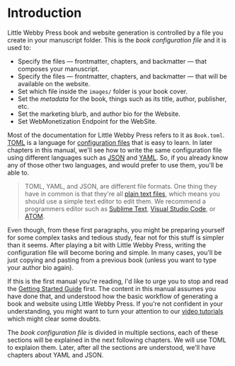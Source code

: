 # Introduction

Little Webby Press book and website generation is controlled by a file you create in your manuscript folder. This is the _book configuration file_ and it is used to:

* Specify the files — frontmatter, chapters, and backmatter — that composes your manuscript.
* Specify the files — frontmatter, chapters, and backmatter — that will be available on the website.
* Set which file inside the `images/` folder is your book cover.
* Set the _metadata_ for the book, things such as its title, author, publisher, etc.
* Set the marketing blurb, and author bio for the Website.
* Set WebMonetization Endpoint for the WebSite.

Most of the documentation for Little Webby Press refers to it as `Book.toml`. [TOML](https://toml.io) is a language for [configuration files](https://en.wikipedia.org/wiki/Configuration_file) that is easy to learn. In later chapters in this manual, we'll see how to write the same configuration file using different languages such as [JSON](https://www.json.org) and [YAML](https://yaml.org). So, if you already know any of those other two languages, and would prefer to use them, you'll be able to.

> TOML, YAML, and JSON, are different file formats. One thing they have in common is that they're all [plain text files](https://en.wikipedia.org/wiki/Plain_text), which means you should use a simple text editor to edit them. We recommend a programmers editor such as [Sublime Text](https://sublimetext.com), [Visual Studio Code](https://code.visualstudio.com), or [ATOM](https://atom.io).

Even though, from these first paragraphs, you might be preparing yourself for some complex tasks and tedious study, fear not for this stuff is simpler than it seems. After playing a bit with Little Webby Press, writing the configuration file will become boring and simple. In many cases, you'll be just copying and pasting from a previous book (unless you want to type your author bio again).

If this is the first manual you're reading, I'd like to urge you to stop and read the [Getting Started Guide](/documentation/getting-started/index.html) first. The content in this manual assumes you have done that, and understood how the basic workflow of generating a book and website using Little Webby Press. If you're not confident in your understanding, you might want to turn your attention to our [video tutorials](/documentation/video-tutorials/index.html) which might clear some doubts.

The _book configuration file_ is divided in multiple sections, each of these sections will be explained in the next following chapters. We will use TOML to explaion them. Later, after all the sections are understood, we'll have chapters about YAML and JSON.



